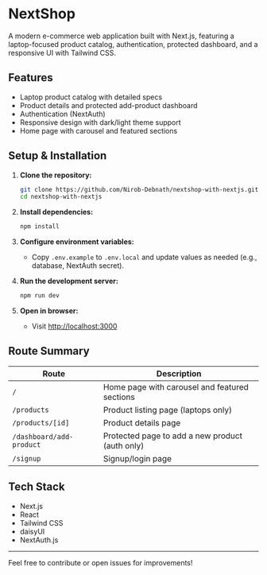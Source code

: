 # NextShop

A modern e-commerce web application built with Next.js, featuring a laptop-focused product catalog, authentication, protected dashboard, and a responsive UI with Tailwind CSS.

## Features
- Laptop product catalog with detailed specs
- Product details and protected add-product dashboard
- Authentication (NextAuth)
- Responsive design with dark/light theme support
- Home page with carousel and featured sections

## Setup & Installation

1. **Clone the repository:**
   ```sh
   git clone https://github.com/Nirob-Debnath/nextshop-with-nextjs.git
   cd nextshop-with-nextjs
   ```

2. **Install dependencies:**
   ```sh
   npm install
   ```

3. **Configure environment variables:**
   - Copy `.env.example` to `.env.local` and update values as needed (e.g., database, NextAuth secret).

4. **Run the development server:**
   ```sh
   npm run dev
   ```

5. **Open in browser:**
   - Visit [http://localhost:3000](http://localhost:3000)

## Route Summary

| Route                      | Description                                      |
|---------------------------|--------------------------------------------------|
| `/`                       | Home page with carousel and featured sections    |
| `/products`               | Product listing page (laptops only)              |
| `/products/[id]`          | Product details page                             |
| `/dashboard/add-product`  | Protected page to add a new product (auth only)  |
| `/signup`                 | Signup/login page                                |

## Tech Stack
- Next.js
- React
- Tailwind CSS
- daisyUI
- NextAuth.js

---
Feel free to contribute or open issues for improvements!